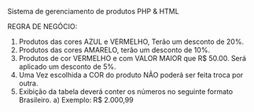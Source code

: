 
Sistema de gerenciamento de produtos PHP & HTML

REGRA DE NEGÓCIO:
1)	Produtos das cores AZUL e VERMELHO, Terão um desconto de 20%.
2)	Produtos das cores AMARELO, terão um desconto de 10%.
3)	Produtos de cor VERMELHO e com VALOR MAIOR que R$ 50.00.  Será aplicado um desconto de 5%.
4)	Uma Vez escolhida a COR do produto NÃO poderá ser feita  troca por outra.
5)	Exibição da tabela deverá conter os números no seguinte formato Brasileiro. 
a)	Exemplo: R$ 2.000,99
